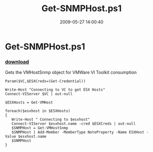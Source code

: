 ﻿---
pid:            1132
parent:         0
children:       
poster:         bsonposh
title:          Get-SNMPHost.ps1
date:           2009-05-27 14:00:40
description:    Gets the VMHostSnmp object for VMWare VI Toolkit consumption
format:         posh
---

# Get-SNMPHost.ps1

### [download](1132.ps1)  

Gets the VMHostSnmp object for VMWare VI Toolkit consumption

```posh
Param($VC,$ESXCreds=(Get-Credential))

Write-Host "Connecting to VC to get ESX Hosts"
Connect-VIServer $VC | out-null

$ESXHosts = Get-VMHost

foreach($esxhost in $ESXHosts)
{
   Write-Host " Connecting to $esxhost"
   Connect-VIServer $esxhost.name -cred $ESXCreds | out-null
   $SNMPHost = Get-VMHostSnmp
   $SNMPHost | Add-Member -MemberType NoteProperty -Name ESXHost -Value $esxhost.name
   $SNMPHost
}
```
